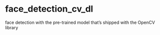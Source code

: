 # face_detection_cv_dl
face detection with the pre-trained model that’s shipped with the OpenCV library
